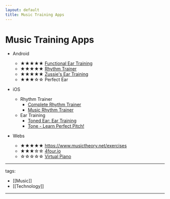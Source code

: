 ```yaml
---
layout: default
title: Music Training Apps
---
```


# Music Training Apps


* Android
  * ★★★★★ [Functional Ear Training](https://play.google.com/store/apps/details?id=com.kaizen9.fet.android)
  * ★★★★★ [Rhythm Trainer](https://play.google.com/store/apps/details?id=ru.demax.rhythmerr)
  * ★★★★★ [Zussie's Ear Training](https://play.google.com/store/apps/details?id=io.github.nabehide.zussie&hl=en&gl=US)
  * ★★★☆☆ Perfect Ear



* iOS
  * Rhythm Trainer
      * [Complete Rhythm Trainer](https://apps.apple.com/us/app/complete-rhythm-trainer/id1550799056)
      * [Music Rhythm Trainer](https://apps.apple.com/tw/app/music-rhythm-trainer/id1319997438)
  * Ear Training
      * [Toned Ear: Ear Training](https://tonedear.com/)
      * [Tone - Learn Perfect Pitch!](https://apps.apple.com/tw/app/tone-learn-perfect-pitch/id1139019670)

* Webs
  * ★★★★★ https://www.musictheory.net/exercises
  * ★★★☆☆ [4four.io](https://4four.io/)
  * ☆☆☆☆☆ [Virtual Piano](https://www.onlinepianist.com/virtual-piano) 




---
tags:
  - [[Music]]
  - [[Technology]]
  
---